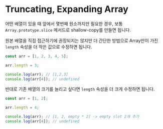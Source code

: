 # Truncating, Expanding Array

어떤 배열이 있을 때 앞에서 몇번째 원소까지만 필요한 경우, 보통 `Array.prototype.slice` 메서드로 shallow-copy를 만들면 됩니다.

원본 배열을 직접 접근하기에 권장되지는 않지만 더 간단한 방법으로 Array만이 가진 `length` 속성을 더 작은 값으로 수정하면 됩니다.

```js
const arr = [1, 2, 3, 4, 5];

arr.length = 3;

console.log(arr); // [1,2,3]
console.log(arr[4]); // undefined
```

반대로 기존 배열의 크기를 늘리고 싶다면 `length` 속성을 더 크게 수정하면 됩니다.

```js
const arr = [1, 2];

arr.length = 4;

console.log(arr); // [1, 2, empty * 2] -> empty slot 2개 추가
console.log(arr[4]); // undefined
```
